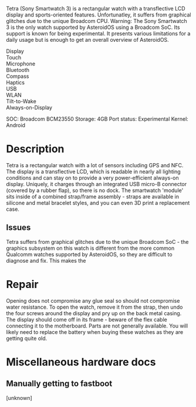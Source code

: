 Tetra (Sony Smartwatch 3) is a rectangular watch with a transflective LCD display and sports-oriented features. Unfortunatley, it suffers from graphical glitches due to the unique Broadcom CPU.
Warning: The Sony Smartwatch 3 is the only watch supported by AsteroidOS using a Broadcom SoC. Its support is known for being experimental. It presents various limitations for a daily usage but is enough to get an overall overview of AsteroidOS.

<div class="support-row">
  <div class="support-col">Display<div class="support-col-good"></div></div>
  <div class="support-col">Touch<div class="support-col-good"></div></div>
  <div class="support-col">Microphone<div class="support-col-bad"></div></div>
  <div class="support-col">Bluetooth<div class="support-col-good"></div></div>
  <div class="support-col">Compass<div class="support-col-good"></div></div>
  <div class="support-col">Haptics<div class="support-col-good"></div></div>
  <div class="support-col">USB<div class="support-col-good"></div></div>
  <div class="support-col">WLAN<div class="support-col-good"></div></div>
  <div class="support-col">Tilt-to-Wake<div class="support-col-good"></div></div>
  <div class="support-col">Always-on-Display<div class="support-col-good"></div></div>
</div>

SOC: Broadcom BCM23550
Storage: 4GB
Port status: Experimental
Kernel: Android

# Description
Tetra is a rectangular watch with a lot of sensors including GPS and NFC. The display is a transflective LCD, which is readable in nearly all lighting conditions and can stay on to provide a very power-efficient always-on display. Uniquely, it charges through an integrated USB micro-B connector (covered by a rubber flap), so there is no dock. The smartwatch 'module' sits inside of a combined strap/frame assembly - straps are available in silicone and metal bracelet styles, and you can even 3D print a replacement case.

## Issues
Tetra suffers from graphical glitches due to the unique Broadcom SoC - the graphics subsystem on this watch is different from the more common Qualcomm watches supported by AsteroidOS, so they are difficult to diagnose and fix. This makes the

# Repair
Opening does not compromise any glue seal so should not compromise water resistance. To open the watch, remove it from the strap, then undo the four screws around the display and pry up on the back metal casing. The display should come off in its frame - beware of the flex cable connecting it to the motherboard. Parts are not generally available. You will likely need to replace the battery when buying these watches as they are getting quite old.

# Miscellaneous hardware docs
## Manually getting to fastboot
[unknown]
